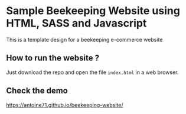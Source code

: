 # Sample Beekeeping Website using HTML, SASS and Javascript

This is a template design for a beekeeping e-commerce website

## How to run the website ?

Just download the repo and open the file `index.html` in a web browser.

## Check the demo

https://antoine71.github.io/beekeeping-website/